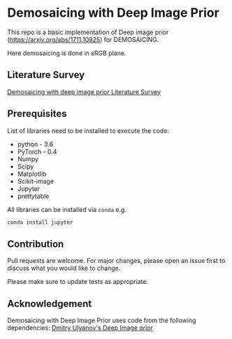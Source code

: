 # Demosaicing with Deep Image Prior

This repo is a basic implementation of Deep image prior (https://arxiv.org/abs/1711.10925) for DEMOSAICING.

Here demosaicing is done in sRGB plane.



## Literature Survey

[Demosaicing with deep image prior Literature Survey](https://drive.google.com/file/d/1zbC6VhvdziOigYLSJ3uKVatghoJTD70y/view?usp=sharing)


## Prerequisites

List of libraries need to be installed to execute the code:
* python - 3.6
* PyTorch - 0.4
* Numpy
* Scipy
* Matplotlib
* Scikit-image
* Jupyter
* prettytable

All libraries can be installed via ``` conda ``` 
e.g.
```python
conda install jupyter
```


## Contribution
Pull requests are welcome. For major changes, please open an issue first to discuss what you would like to change.

Please make sure to update tests as appropriate.
## Acknowledgement
Demosaicing with Deep Image Prior uses code from the following dependencies:
[Dmitry Ulyanov's Deep Image prior](https://github.com/DmitryUlyanov/deep-image-prior)